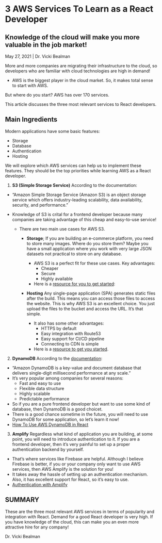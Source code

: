 # 3 AWS Services To Learn as a React Developer

## Knowledge of the cloud will make you more valuable in the job market!
May 27, 2021 | Dr. Vicki Bealman

More and more companies are migrating their infrastructure to the cloud, so developers who are familiar with cloud technologies are high in demand!

- AWS is the biggest player in the cloud market. So, it makes total sense to start with AWS.

But where do you start? AWS has over 170 services.

This article discusses the three most relevant services to React developers.

## Main Ingredients

Modern applications have some basic features:
- Storage
- Database
- Authentication
- Hosting

We will explore which AWS services can help us to implement these features. They should be the top priorities while learning AWS as a React developer.

1. **S3 (Simple Storage Service)**
According to the documentation:
  - “Amazon Simple Storage Service (Amazon S3) is an object storage service which offers industry-leading scalability, data availability, security, and performance.”

  - Knowledge of S3 is crital for a frontend developer because many companies are taking advantage of this cheap and easy-to-use service!

    - There are two main use cases for AWS S3.
      - **Storage**; If you are building an e-commerce platform, you need to store many images. Where do you store them? Maybe you have a small application where you work with very large JSON datasets not practical to store on any database.
        - AWS S3 is a perfect fit for these use cases. Key advantages:
          - Cheaper
          - Secure
          - Highly available
        - Here is a [resource for you to get started](https://docs.aws.amazon.com/sdk-for-javascript/v2/developer-guide/s3-example-creating-buckets.html):

      - **Hosting** Any single-page application (SPA) generates static files after the build. This means you can access those files to access the website. This is why AWS S3 is an excellent choice. You just upload the files to the bucket and access the URL. It’s that simple. 
        - It also has some other advantages:
          - HTTPS by default
          - Easy integration with Route53
          - Easy support for CI/CD pipeline
          - Connecting to CDN is simple
        - Here is a [resource to get you started](https://youtu.be/Mgs7jl430vs).

 2. **DynamoDB**
According to the [documentation](https://aws.amazon.com/dynamodb/):
  - “Amazon DynamoDB is a key-value and document database that delivers single-digit millisecond performance at any scale.”
  - It’s very popular among companies for several reasons:
    - Fast and easy to use
    - Flexible data structure
    - Highly scalable
    - Predictable performance
  - So if you are a pure frontend developer but want to use some kind of database, then DynamoDB is a good choicet.
  - There is a good chance sometime in the future, you will need to use DynamoDB for some application, so let’s learn it now!
  - [How To Use AWS DynamoDB in React](https://betterprogramming.pub/how-to-use-aws-dynamodb-in-react-70b55ffff93e)

 3. **Amplify**
Regardless what kind of application you are building, at some point, you will need to introduce authentication to it. If you are a frontend developer, then it’s very painful to set up a proper authentication backend by yourself.
  - That’s where services like Firebase are helpful. Although I believe Firebase is better, if you or your company only want to use AWS services, then AWS Amplify is the solution for you!
  - It takes away the hassle of setting up an authentication mechanism. Also, it has excellent support for React, so it’s easy to use.
  - [Authentication with Amplify](https://docs.amplify.aws/lib/auth/getting-started/q/platform/js)

## SUMMARY
These are the three most relevant AWS services in terms of popularity and integration with React. Demand for a good React developer is very high. If you have knowledge of the cloud, this can make you an even more attractive hire for any company!

Dr. Vicki Bealman
